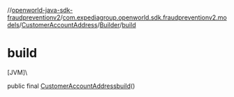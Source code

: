 //[openworld-java-sdk-fraudpreventionv2](../../../../index.md)/[com.expediagroup.openworld.sdk.fraudpreventionv2.models](../../index.md)/[CustomerAccountAddress](../index.md)/[Builder](index.md)/[build](build.md)

# build

[JVM]\

public final [CustomerAccountAddress](../index.md)[build](build.md)()
